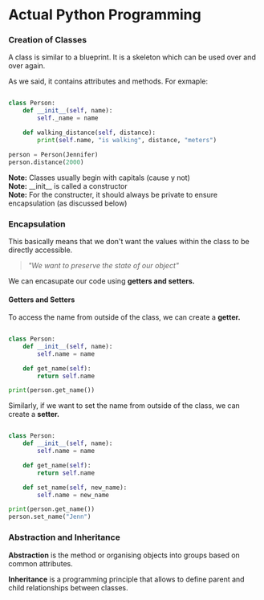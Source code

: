 # Actual Python Programming 

### Creation of Classes 

A class is similar to a blueprint. It is a skeleton which can be used over and over again. 

As we said, it contains attributes and methods. 
For exmaple: 

``` python 

class Person: 
    def __init__(self, name): 
        self._name = name 

    def walking_distance(self, distance): 
        print(self.name, "is walking", distance, "meters") 

person = Person(Jennifer)
person.distance(2000)

```

**Note:** Classes usually begin with capitals (cause y not)   
**Note:** \_\_init\_\_ is called a constructor   
**Note:** For the constructer, it should always be private to ensure encapsulation (as discussed below)

### Encapsulation

This basically means that we don't want the values within the class to be directly accessible. 

> *"We want to preserve the state of our object"*

We can encasupate our code using **getters and setters.** 

#### Getters and Setters 

To access the name from outside of the class, we can create a **getter.**

``` python 

class Person: 
    def __init__(self, name): 
        self.name = name 

    def get_name(self): 
        return self.name

print(person.get_name())
```

Similarly, if we want to set the name from outside of the class, we can create a **setter.** 

``` python 

class Person: 
    def __init__(self, name): 
        self.name = name 

    def get_name(self): 
        return self.name

    def set_name(self, new_name): 
        self.name = new_name

print(person.get_name())
person.set_name("Jenn")
```


### Abstraction and Inheritance

**Abstraction** is the method or organising objects into groups based on common attributes.

**Inheritance** is a programming principle that allows to define parent and child relationships between classes. 